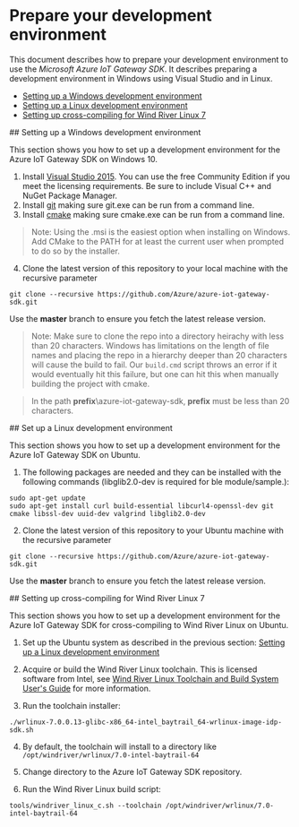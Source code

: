 # Prepare your development environment

This document describes how to prepare your development environment to use the *Microsoft Azure IoT Gateway SDK*. It describes preparing a development environment in Windows using Visual Studio and in Linux.

- [Setting up a Windows development environment](#windows)
- [Setting up a Linux development environment](#linux)
- [Setting up cross-compiling for Wind River Linux 7](#windriver)

<a name="windows"/>
## Setting up a Windows development environment

This section shows you how to set up a development environment for the Azure IoT Gateway SDK on Windows 10.

1. Install [Visual Studio 2015](https://www.visualstudio.com). You can use the free Community Edition if you meet the licensing requirements.
Be sure to include Visual C++ and NuGet Package Manager.
2. Install [git](http://www.git-scm.com) making sure git.exe can be run from a command line.
3. Install [cmake](https://cmake.org/download/) making sure cmake.exe can be run from a command line.

>Note: Using the .msi is the easiest option when installing on Windows. Add CMake to the PATH for at least the current user when prompted to do so by the installer. 
4. Clone the latest version of this repository to your local machine with the recursive parameter
```
git clone --recursive https://github.com/Azure/azure-iot-gateway-sdk.git
```
Use the **master** branch to ensure you fetch the latest release version.

>Note: Make sure to clone the repo into a directory heirachy with less than 20 characters. Windows has limitations on the length of file names and placing the repo in a hierarchy deeper than 20 characters will cause the build to fail. Our `build.cmd` script throws an error if it would eventually hit this failure, but one can hit this when manually building the project with cmake. 

> In the path <b>prefix</b>\azure-iot-gateway-sdk, <b>prefix</b> must be less than 20 characters.

<a name="Linux"/>
## Set up a Linux development environment

This section shows you how to set up a development environment for the Azure IoT Gateway SDK on Ubuntu.
 
1. The following packages are needed and they can be installed with the following commands (libglib2.0-dev is required for ble module/sample.):
```
sudo apt-get update 
sudo apt-get install curl build-essential libcurl4-openssl-dev git cmake libssl-dev uuid-dev valgrind libglib2.0-dev
``` 
2. Clone the latest version of this repository to your Ubuntu machine with the recursive parameter
```
git clone --recursive https://github.com/Azure/azure-iot-gateway-sdk.git
```
Use the **master** branch to ensure you fetch the latest release version.

<a name="windriver"/>
## Setting up cross-compiling for Wind River Linux 7

This section shows you how to set up a development environment for the Azure IoT Gateway SDK for cross-compiling to Wind River Linux on Ubuntu.

1. Set up the Ubuntu system as described in the previous section: [Setting up a Linux development environment](#linux)

2. Acquire or build the Wind River Linux toolchain. This is licensed software from Intel, see [Wind River Linux Toolchain and Build System User's Guide](https://knowledge.windriver.com/en-us/000_Products/000/010/000/050/000_Wind_River_Linux_Toolchain_and_Build_System_User's_Guide%2C_7.0) for more information.

3. Run the toolchain installer: 
```
./wrlinux-7.0.0.13-glibc-x86_64-intel_baytrail_64-wrlinux-image-idp-sdk.sh
```

4. By default, the toolchain will install to a directory like `/opt/windriver/wrlinux/7.0-intel-baytrail-64`

5. Change directory to the Azure IoT Gateway SDK repository.

6. Run the Wind River Linux build script:
```
tools/windriver_linux_c.sh --toolchain /opt/windriver/wrlinux/7.0-intel-baytrail-64
```
